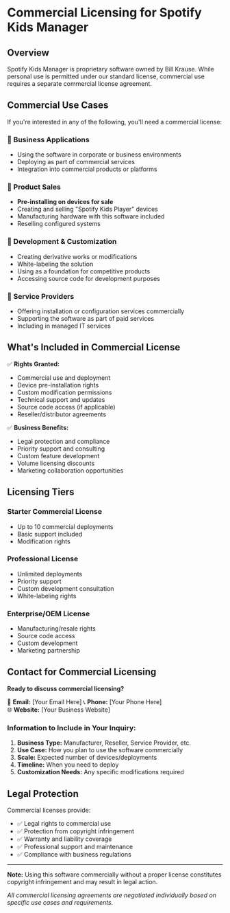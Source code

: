 # Commercial Licensing for Spotify Kids Manager

## Overview

Spotify Kids Manager is proprietary software owned by Bill Krause. While personal use is permitted under our standard license, commercial use requires a separate commercial license agreement.

## Commercial Use Cases

If you're interested in any of the following, you'll need a commercial license:

### 🏢 Business Applications
- Using the software in corporate or business environments
- Deploying as part of commercial services
- Integration into commercial products or platforms

### 🛒 Product Sales
- **Pre-installing on devices for sale**
- Creating and selling "Spotify Kids Player" devices
- Manufacturing hardware with this software included
- Reselling configured systems

### 🔧 Development & Customization  
- Creating derivative works or modifications
- White-labeling the solution
- Using as a foundation for competitive products
- Accessing source code for development purposes

### 🎯 Service Providers
- Offering installation or configuration services commercially
- Supporting the software as part of paid services
- Including in managed IT services

## What's Included in Commercial License

✅ **Rights Granted:**
- Commercial use and deployment
- Device pre-installation rights  
- Custom modification permissions
- Technical support and updates
- Source code access (if applicable)
- Reseller/distributor agreements

✅ **Business Benefits:**
- Legal protection and compliance
- Priority support and consulting
- Custom feature development
- Volume licensing discounts
- Marketing collaboration opportunities

## Licensing Tiers

### Starter Commercial License
- Up to 10 commercial deployments
- Basic support included
- Modification rights

### Professional License  
- Unlimited deployments
- Priority support
- Custom development consultation
- White-labeling rights

### Enterprise/OEM License
- Manufacturing/resale rights
- Source code access
- Custom development
- Marketing partnership

## Contact for Commercial Licensing

**Ready to discuss commercial licensing?**

📧 **Email:** [Your Email Here]
📞 **Phone:** [Your Phone Here]  
🌐 **Website:** [Your Business Website]

### Information to Include in Your Inquiry:

1. **Business Type:** Manufacturer, Reseller, Service Provider, etc.
2. **Use Case:** How you plan to use the software commercially
3. **Scale:** Expected number of devices/deployments
4. **Timeline:** When you need to deploy
5. **Customization Needs:** Any specific modifications required

## Legal Protection

Commercial licenses provide:
- ✅ Legal rights to commercial use
- ✅ Protection from copyright infringement
- ✅ Warranty and liability coverage
- ✅ Professional support and maintenance
- ✅ Compliance with business regulations

---

**Note:** Using this software commercially without a proper license constitutes copyright infringement and may result in legal action.

*All commercial licensing agreements are negotiated individually based on specific use cases and requirements.*